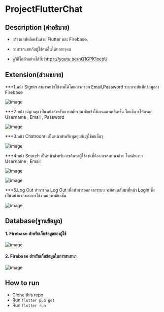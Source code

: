 # ProjectFlutterChat

## Description (คำอธิบาย)
* สร้างแอปพลิเคชันด้วย Flutter และ Firebase.
*  สามารถแชทกับผู้ใช้คนอื่นได้หลายๆคน
  
* ดูวิดีโอตัวอย่างได้ที่: https://youtu.be/nQ1GPK1oebU

## Extension(ส่วนขยาย)
***1.หน้า Signin สามารถเข้าใช้งานได้โดยการกรอก Email,Password ระบบจะบันทึกข้อมูลลง Firebase
  
  
  ![image](https://www.i-pic.info/i/Asc623388)
  
  
***2.หน้า signup เป็นหน้าสำหรับการสมัครสมาชิกเข้าใช้งานแอพพลิเคชั่น โดยมีการให้กรอก Username , Email , Password
  
  
  ![image](https://www.img.in.th/images/869fc02f6c5971ac6e3c0f345ab7890b.png)
  
  
***3.หน้า Chatroom เเป็นหน้าสำหรับพูดคุยกับผู้ใช้คนอื่นๆ
  
  
  ![image](https://www.img.in.th/images/61dbe8bb691beae55bae213492042b38.png)
  
  
***4.หน้า Search เป็นหน้าสำหรับการค้นหาผู้ใช้งานที่ต้องการสนทนาด้วย โดยค้นจาก Username , Email
  
 
 ![image](https://www.img.in.th/images/c861ff488e263ce9fb78ebcd4729bb5a.png)
  
 
 ![image](https://www.234.in.th/images/2021/03/29/seharc.png)
 
  
***5.Log Out ทำการกด Log Out เพื่อทำการออกจากระบบ จะย้อนกลับมาที่หน้า Login ซึ่งเป็นหน้าแรกของการใช้งานแอพพลิเคชั่น
  
  
   ![image](https://www.img.in.th/images/cd8b4891c317bfcef3a92a155bae1df8.png)
  
  
## Database(ฐานข้อมูล)
  #### 1. Firebase สำหรับเก็บข้อมูลของผู้ใช้
 
![image]()


#### 2. Firebase สำหรับเก็บข้อมูลในการสนทนา

![image]()





## How to run
* Clone this repo
* Run `flutter pub get`
* Run `flutter run` 
